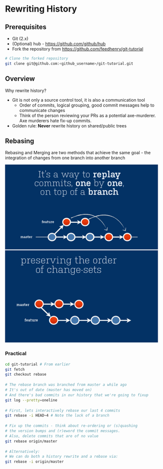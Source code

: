 # Rewriting History

## Prerequisites

* Git (2.x)
* (Optional) hub - https://github.com/github/hub
* Fork the repository from https://github.com/feedhenry/git-tutorial


```bash
# Clone the forked repository
git clone git@github.com:<github_username>/git-tutorial.git
```

## Overview

Why rewrite history?

* Git is not only a source control tool, it is also a communication tool
    * Order of commits, logical grouping, good commit messages help to communicate changes
    * Think of the person reviewing your PRs as a potential axe-murderer. Axe murderers hate fix-up commits.
* Golden rule: **Never** rewrite history on shared/public trees

## Rebasing

Rebasing and Merging are two methods that achieve the same goal - the integration of changes from one branch into another branch


![rebase on master](rebase-on-master-cropped.gif "Rebase on Master")
![rebase on feature](rebase-on-feature-cropped.gif "Rebase on Feature Branch")

### Practical

```bash
cd git-tutorial # From earlier
git fetch
git checkout rebase

# The rebase branch was branched from master a while ago
# It's out of date (master has moved on)
# And there's bad commits in our history that we're going to fixup
git log --pretty=oneline

# First, lets interactively rebase our last 4 commits
git rebase -i HEAD~4 # Note the lack of a branch

# Fix up the commits - think about re-ordering or (s)quashing
# the version bumps and (r)eword the commit messages. 
# Also, delete commits that are of no value
git rebase origin/master

# Alternatively:
# We can do both a history rewrite and a rebase via:
git rebase -i origin/master
```